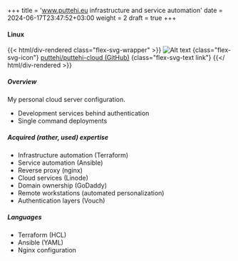 +++
title = 'www.puttehi.eu infrastructure and service automation'
date = 2024-06-17T23:47:52+03:00
weight = 2
draft = true
+++

#### Linux

{{< html/div-rendered class="flex-svg-wrapper" >}}
![Alt text](svg/code-slash.svg)
{class="flex-svg-icon"}
[puttehi/puttehi-cloud (GitHub)](https://github.com/puttehi/puttehi-cloud)
{class="flex-svg-text link"}
{{</ html/div-rendered >}}

##### Overview

My personal cloud server configuration.

- Development services behind authentication
- Single command deployments

##### Acquired (rather, used) expertise

- Infrastructure automation (Terraform)
- Service automation (Ansible)
- Reverse proxy (nginx)
- Cloud services (Linode)
- Domain ownership (GoDaddy)
- Remote workstations (automated personalization)
- Authentication layers (Vouch)

##### Languages

- Terraform (HCL)
- Ansible (YAML)
- Nginx configuration

